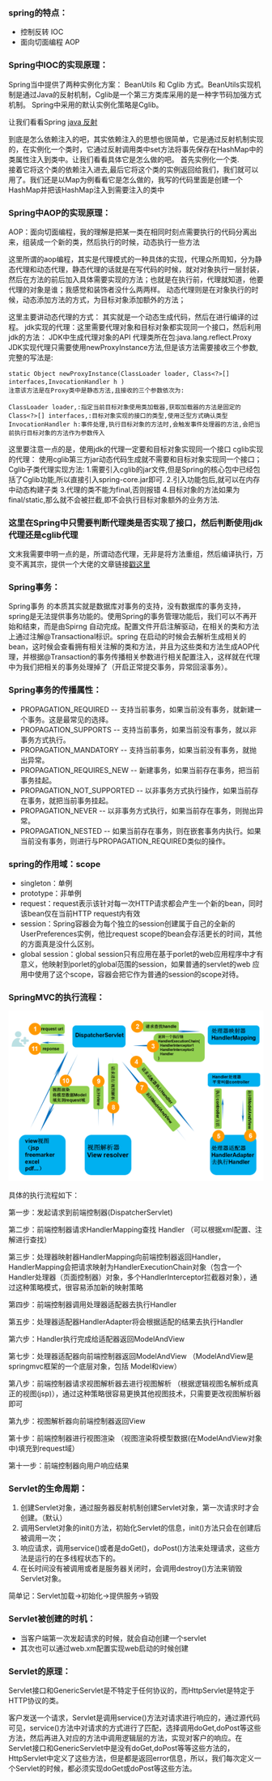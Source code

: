 ### spring的特点：
* 控制反转 IOC  
* 面向切面编程 AOP

### Spring中IOC的实现原理：
Spring当中提供了两种实例化方案： BeanUtils 和 Cglib 方式。BeanUtils实现机制是通过Java的反射机制，Cglib是一个第三方类库采用的是一种字节码加强方式机制。 Spring中采用的默认实例化策略是Cglib。 

让我们看看Spring
[java  反射](https://blog.csdn.net/sinat_38259539/article/details/71799078)

到底是怎么依赖注入的吧，其实依赖注入的思想也很简单，它是通过反射机制实现的，在实例化一个类时，它通过反射调用类中set方法将事先保存在HashMap中的类属性注入到类中。让我们看看具体它是怎么做的吧。 
首先实例化一个类.  
接着它将这个类的依赖注入进去,最后它将这个类的实例返回给我们，我们就可以用了。我们还是以Map为例看看它是怎么做的，我写的代码里面是创建一个HashMap并把该HashMap注入到需要注入的类中

### Spring中AOP的实现原理：
AOP：面向切面编程，我的理解是把某一类在相同时刻点需要执行的代码分离出来，组装成一个新的类，然后执行的时候，动态执行一些方法

这里所谓的aop编程，其实是代理模式的一种具体的实现，代理众所周知，分为静态代理和动态代理，静态代理的话就是在写代码的时候，就对对象执行一层封装，然后在方法的前后加入具体需要实现的方法；也就是在执行前，代理就知道，他要代理的对象是谁；我感觉和装饰者没什么两两样。
动态代理则是在对象执行的时候，动态添加方法的方式，为目标对象添加额外的方法；

这里主要讲动态代理的方式：
其实就是一个动态生成代码，然后在进行编译的过程。
jdk实现的代理：这里需要代理对象和目标对象都实现同一个接口，然后利用jdk的方法：
JDK中生成代理对象的API
代理类所在包:java.lang.reflect.Proxy
JDK实现代理只需要使用newProxyInstance方法,但是该方法需要接收三个参数,完整的写法是:
```
static Object newProxyInstance(ClassLoader loader, Class<?>[] interfaces,InvocationHandler h )
注意该方法是在Proxy类中是静态方法,且接收的三个参数依次为:

ClassLoader loader,:指定当前目标对象使用类加载器,获取加载器的方法是固定的
Class<?>[] interfaces,:目标对象实现的接口的类型,使用泛型方式确认类型
InvocationHandler h:事件处理,执行目标对象的方法时,会触发事件处理器的方法,会把当前执行目标对象的方法作为参数传入
```

这里要注意一点的是，使用jdk的代理一定要和目标对象实现同一个接口
cglib实现的代理：
使用cglib第三方jar动态代码生成就不需要和目标对象实现同一个接口；
Cglib子类代理实现方法:
1.需要引入cglib的jar文件,但是Spring的核心包中已经包括了Cglib功能,所以直接引入spring-core.jar即可.
2.引入功能包后,就可以在内存中动态构建子类
3.代理的类不能为final,否则报错
4.目标对象的方法如果为final/static,那么就不会被拦截,即不会执行目标对象额外的业务方法.

### 这里在Spring中只需要判断代理类是否实现了接口，然后判断使用jdk代理还是cglib代理
文末我需要申明一点的是，所谓动态代理，无非是将方法重组，然后编译执行，万变不离其宗，提供一个大佬的文章链接[戳这里](https://www.cnblogs.com/afjbk/p/5954992.html)

### Spring事务：
Spring事务 的本质其实就是数据库对事务的支持，没有数据库的事务支持，spring是无法提供事务功能的。使用Spring的事务管理功能后，我们可以不再开始和结束，而是由Spirng 自动完成。配置文件开启注解驱动，在相关的类和方法上通过注解@Transactional标识。spring 在启动的时候会去解析生成相关的bean，这时候会查看拥有相关注解的类和方法，并且为这些类和方法生成AOP代理，并根据@Transaction的事务传播相关参数进行相关配置注入，这样就在代理中为我们把相关的事务处理掉了（开启正常提交事务，异常回滚事务）。

### Spring事务的传播属性：
* PROPAGATION_REQUIRED -- 支持当前事务，如果当前没有事务，就新建一个事务。这是最常见的选择。  
* PROPAGATION_SUPPORTS -- 支持当前事务，如果当前没有事务，就以非事务方式执行。  
* PROPAGATION_MANDATORY -- 支持当前事务，如果当前没有事务，就抛出异常。  
* PROPAGATION_REQUIRES_NEW -- 新建事务，如果当前存在事务，把当前事务挂起。  
* PROPAGATION_NOT_SUPPORTED -- 以非事务方式执行操作，如果当前存在事务，就把当前事务挂起。  
* PROPAGATION_NEVER -- 以非事务方式执行，如果当前存在事务，则抛出异常。  
* PROPAGATION_NESTED -- 如果当前存在事务，则在嵌套事务内执行。如果当前没有事务，则进行与PROPAGATION_REQUIRED类似的操作。

### spring的作用域：scope

* singleton：单例
* prototype：非单例
* request：request表示该针对每一次HTTP请求都会产生一个新的bean，同时该bean仅在当前HTTP request内有效
* session：Spring容器会为每个独立的session创建属于自己的全新的UserPreferences实例，他比request scope的bean会存活更长的时间，其他的方面真是没什么区别。
* global session：global session只有应用在基于porlet的web应用程序中才有意义，他映射到porlet的global范围的session，如果普通的servlet的web 应用中使用了这个scope，容器会把它作为普通的session的scope对待。

### SpringMVC的执行流程：

![791227-20161125140338768-995727439](./img/791227-20161125140338768-995727439.png)

具体的执行流程如下：

第一步：发起请求到前端控制器(DispatcherServlet)

第二步：前端控制器请求HandlerMapping查找 Handler （可以根据xml配置、注解进行查找）

第三步：处理器映射器HandlerMapping向前端控制器返回Handler，HandlerMapping会把请求映射为HandlerExecutionChain对象（包含一个Handler处理器（页面控制器）对象，多个HandlerInterceptor拦截器对象），通过这种策略模式，很容易添加新的映射策略

第四步：前端控制器调用处理器适配器去执行Handler

第五步：处理器适配器HandlerAdapter将会根据适配的结果去执行Handler

第六步：Handler执行完成给适配器返回ModelAndView

第七步：处理器适配器向前端控制器返回ModelAndView （ModelAndView是springmvc框架的一个底层对象，包括 Model和view）

第八步：前端控制器请求视图解析器去进行视图解析 （根据逻辑视图名解析成真正的视图(jsp)），通过这种策略很容易更换其他视图技术，只需要更改视图解析器即可

第九步：视图解析器向前端控制器返回View

第十步：前端控制器进行视图渲染 （视图渲染将模型数据(在ModelAndView对象中)填充到request域）

第十一步：前端控制器向用户响应结果



### Servlet的生命周期：

1. 创建Servlet对象，通过服务器反射机制创建Servlet对象，第一次请求时才会创建。（默认）
2. 调用Servlet对象的init()方法，初始化Servlet的信息，init()方法只会在创建后被调用一次；
3. 响应请求，调用service()或者是doGet()，doPost()方法来处理请求，这些方法是运行的在多线程状态下的。
4. 在长时间没有被调用或者是服务器关闭时，会调用destroy()方法来销毁Servlet对象。

简单记：Servlet加载->初始化->提供服务->销毁

### Servlet被创建的时机：

* 当客户端第一次发起请求的时候，就会自动创建一个servlet
* 其次也可以通过web.xm配置实现web启动的时候创建

### Servlet的原理：

Servlet接口和GenericServlet是不特定于任何协议的，而HttpServlet是特定于HTTP协议的类。

客户发送一个请求，Servlet是调用service()方法对请求进行响应的，通过源代码可见，service()方法中对请求的方式进行了匹配，选择调用doGet,doPost等这些方法，然后再进入对应的方法中调用逻辑层的方法，实现对客户的响应。在Servlet接口和GenericServlet中是没有doGet,doPost等等这些方法的，HttpServlet中定义了这些方法，但是都是返回error信息，所以，我们每次定义一个Servlet的时候，都必须实现doGet或doPost等这些方法。



